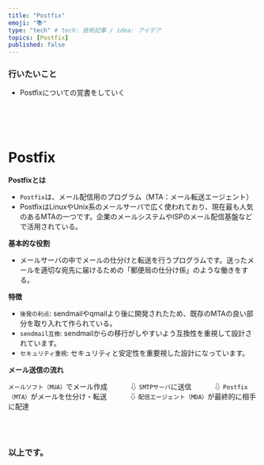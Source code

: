 ```yaml
---
title: "Postfix"
emoji: "📚"
type: "tech" # tech: 技術記事 / idea: アイデア
topics: [Postfix]
published: false
---
```


### 行いたいこと
- Postfixについての覚書をしていく


<br>
<br>
<br>

# Postfix
**Postfixとは**
- `Postfix`は、メール配信用のプログラム（MTA：メール転送エージェント）
- PostfixはLinuxやUnix系のメールサーバで広く使われており、現在最も人気のあるMTAの一つです。企業のメールシステムやISPのメール配信基盤などで活用されている。

**基本的な役割**
- メールサーバの中でメールの仕分けと転送を行うプログラムです。送ったメールを適切な宛先に届けるための「郵便局の仕分け係」のような働きをする。

**特徴**
- `後発の利点`: sendmailやqmailより後に開発されたため、既存のMTAの良い部分を取り入れて作られている。
- `sendmail互換`: sendmailからの移行がしやすいよう互換性を重視して設計されています。
- `セキュリティ重視`: セキュリティと安定性を重要視した設計になっています。

**メール送信の流れ**

`メールソフト（MUA）`でメール作成
　　　⇩
`SMTPサーバ`に送信
　　　⇩
`Postfix（MTA）`がメールを仕分け・転送
　　　⇩
`配信エージェント（MDA）`が最終的に相手に配達




<br>
<br>


### 以上です。

<br>
<br>
<br>